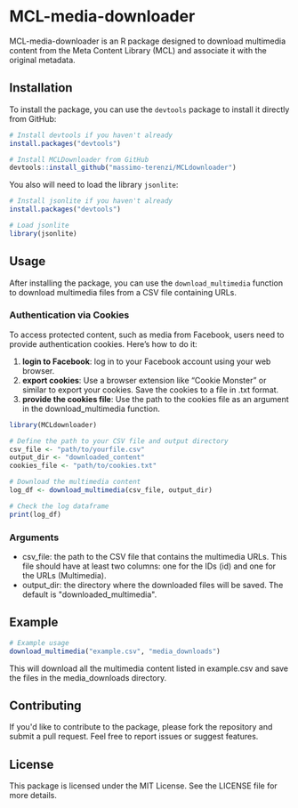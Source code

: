 # MCL-media-downloader

MCL-media-downloader is an R package designed to download multimedia content from the Meta Content Library (MCL) and associate it with the original metadata.

## Installation

To install the package, you can use the `devtools` package to install it directly from GitHub:

```r
# Install devtools if you haven't already
install.packages("devtools")

# Install MCLDownloader from GitHub
devtools::install_github("massimo-terenzi/MCLdownloader")
```

You also will need to load the library `jsonlite`:

```r
# Install jsonlite if you haven't already
install.packages("devtools")

# Load jsonlite
library(jsonlite)
```

## Usage

After installing the package, you can use the `download_multimedia` function to download multimedia files from a CSV file containing URLs.

### Authentication via Cookies

To access protected content, such as media from Facebook, users need to provide authentication cookies. Here’s how to do it:

1. **login to Facebook**: log in to your Facebook account using your web browser.
1. **export cookies**: Use a browser extension like “Cookie Monster” or similar to export your cookies. Save the cookies to a file in .txt format.
1. **provide the cookies file**: Use the path to the cookies file as an argument in the download_multimedia function.

```r
library(MCLdownloader)

# Define the path to your CSV file and output directory
csv_file <- "path/to/yourfile.csv"
output_dir <- "downloaded_content"
cookies_file <- "path/to/cookies.txt"

# Download the multimedia content
log_df <- download_multimedia(csv_file, output_dir)

# Check the log dataframe
print(log_df)
```

### Arguments

* csv_file: the path to the CSV file that contains the multimedia URLs. This file should have at least two columns: one for the IDs (id) and one for the URLs (Multimedia).
* output_dir: the directory where the downloaded files will be saved. The default is "downloaded_multimedia".

## Example

```r
# Example usage
download_multimedia("example.csv", "media_downloads")
```

This will download all the multimedia content listed in example.csv and save the files in the media_downloads directory.

## Contributing

If you'd like to contribute to the package, please fork the repository and submit a pull request. Feel free to report issues or suggest features.

## License

This package is licensed under the MIT License. See the LICENSE file for more details.
